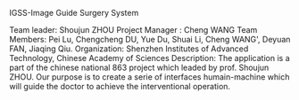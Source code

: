 IGSS-Image Guide Surgery System

Team leader: Shoujun ZHOU
Project Manager : Cheng WANG
Team Members: Pei Lu, Chengcheng DU, Yue Du, Shuai Li, Cheng WANG', Deyuan FAN, Jiaqing Qiu.
Organization: Shenzhen Institutes of Advanced Technology, Chinese Academy of Sciences
Description: The application is a part of the chinese national 863 project which leaded by prof. Shoujun ZHOU. Our purpose is to create a serie of interfaces humain-machine which will guide the doctor to achieve the interventional operation.

